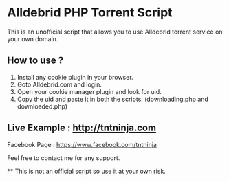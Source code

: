 # Alldebrid PHP Torrent Script
This is an unofficial script that allows you to use Alldebrid torrent service on your own domain.

## How to use ?
1. Install any cookie plugin in your browser.
2. Goto Alldebrid.com and login.
3. Open your cookie manager plugin and look for uid.
4. Copy the uid and paste it in both the scripts. (downloading.php and downloaded.php)

## Live Example : http://tntninja.com
Facebook Page : https://www.facebook.com/tntninja

Feel free to contact me for any support.

** This is not an official script so use it at your own risk.


